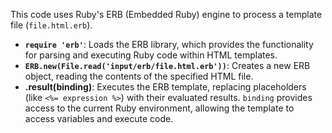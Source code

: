This code uses Ruby's ERB (Embedded Ruby) engine to process a template file (`file.html.erb`). 

*   **`require 'erb'`**:  Loads the ERB library, which provides the functionality for parsing and executing Ruby code within HTML templates.
*   **`ERB.new(File.read('input/erb/file.html.erb'))`**: Creates a new ERB object, reading the contents of the specified HTML file.
*   **.result(binding)**:  Executes the ERB template, replacing placeholders (like `<%= expression %>`) with their evaluated results.  `binding` provides access to the current Ruby environment, allowing the template to access variables and execute code.

